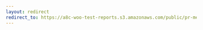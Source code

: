 ```yaml
---
layout: redirect
redirect_to: https://a8c-woo-test-reports.s3.amazonaws.com/public/pr-merge/45288/e2e/index.html
---
```

